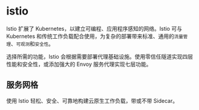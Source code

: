 # istio

Istio 扩展了 Kubernetes，以建立可编程、应用程序感知的网络。Istio 可与 Kubernetes 和传统工作负载配合使用，为复杂的部署带来标准、通用的`流量管理`、`可观测`和`安全性`。

选择所需的功能，Istio 会根据需要部署代理基础设施。使用零信任隧道实现四层性能和安全性，或添加强大的 Envoy 服务代理实现七层功能。

## 服务网格

使用 Istio 轻松、安全、可靠地构建云原生工作负载，带或不带 Sidecar。
